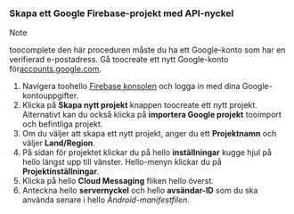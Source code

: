 
### <a name="create-a-google-firebase-project-with-api-key"></a>Skapa ett Google Firebase-projekt med API-nyckel
> [!NOTE]
> toocomplete den här proceduren måste du ha ett Google-konto som har en verifierad e-postadress. Gå toocreate ett nytt Google-konto för<a href="http://go.microsoft.com/fwlink/p/?LinkId=268302" target="_blank">accounts.google.com</a>.
> 
> 

1. Navigera toohello [Firebase konsolen](https://console.firebase.google.com/) och logga in med dina Google-kontouppgifter.
2. Klicka på **Skapa nytt projekt** knappen toocreate ett nytt projekt. Alternativt kan du också klicka på **importera Google projekt** tooimport och befintliga projekt. 
3. Om du väljer att skapa ett nytt projekt, anger du ett **Projektnamn** och väljer **Land/Region**.
4. På sidan för projektet klickar du på hello **inställningar** kugge hjul på hello längst upp till vänster. Hello-menyn klickar du på **Projektinställningar**.  
5. Klicka på hello **Cloud Messaging** fliken hello överst. 
6. Anteckna hello **servernyckel** och hello **avsändar-ID** som du ska använda senare i hello *Android-manifestfilen*.  

